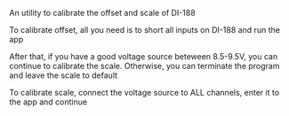 An utility to calibrate the offset and scale of DI-188

To calibrate offset, all you need is to short all inputs on DI-188 and run the app

After that, if you have a good voltage source beteween 8.5-9.5V, you can continue to calibrate the scale. Otherwise, you can terminate the program and leave the scale to default

To calibrate scale, connect the voltage source to ALL channels, enter it to the app and continue
